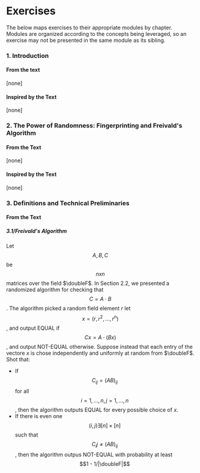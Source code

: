 # Exercises
The below maps exercises to their appropriate modules by chapter. Modules are organized according to the concepts being leveraged, so an exercise may not be presented in the same module as its sibling.

### 1. Introduction
#### From the text
[none]
#### Inspired by the Text
[none]

### 2. The Power of Randomness: Fingerprinting and Freivald's Algorithm
#### From the Text
[none]
#### Inspired by the Text
[none]

### 3. Definitions and Technical Preliminaries
#### From the Text
##### 3.1/Freivald's Algorithm
Let $$A, B, C$$ be $$n x n$$ matrices over the field $\doubleF$. In Section 2.2, we presented a randomized algorithm for checking that $$C = A \cdot B$$. The algorithm picked a random field element $r$ let $$x=(r, r^2, ..., r^n)$$,
and output EQUAL if $$Cx = A \cdot (Bx)$$, and output NOT-EQUAL otherwise. Suppose instead that each entry of the vectore $x$ is chose independently and uniformly at random from $\doubleF$. Shot that:
- If $$C_{ij} = (AB)_{ij}$$ for all $$i = 1,...,n, j = 1,...,n$$, then the algorithm outputs EQUAL for every possible choice of $x$.
- If there is even one $$(i,j) \exists [n] \times [n]$$ such that $$C_ij \neq (AB)_{ij}$$, then the algorithm outpus NOT-EQUAL with probability at least $$1 - 1/|\doubleF|$$